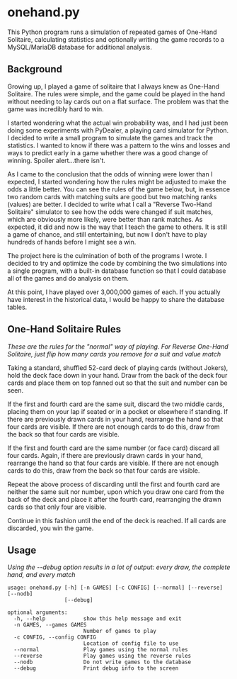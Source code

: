 # onehand.py
This Python program runs a simulation of repeated games of One-Hand Solitaire, calculating statistics and optionally writing the game records to a MySQL/MariaDB database for additional analysis.

## Background
Growing up, I played a game of solitaire that I always knew as One-Hand Solitaire. The rules were simple, and the game could be played in the hand without needing to lay cards out on a flat surface. The problem was that the game was incredibly hard to win.

I started wondering what the actual win probability was, and I had just been doing some experiments with PyDealer, a playing card simulator for Python. I decided to write a small program to simulate the games and track the statistics. I wanted to know if there was a pattern to the wins and losses and ways to predict early in a game whether there was a good change of winning. Spoiler alert...there isn't.

As I came to the conclusion that the odds of winning were lower than I expected, I started wondering how the rules might be adjusted to make the odds a little better. You can see the rules of the game below, but, in essence two random cards with matching suits are good but two matching ranks (values) are better. I decided to write what I call a "Reverse Two-Hand Solitaire" simulator to see how the odds were changed if suit matches, which are obviously more likely, were better than rank matches. As expected, it did and now is the way that I teach the game to others. It is still a game of chance, and still entertaining, but now I don't have to play hundreds of hands before I might see a win.

The project here is the culmination of both of the programs I wrote. I decided to try and optimize the code by combining the two simulations into a single program, with a built-in database function so that I could database all of the games and do analysis on them.

At this point, I have played over 3,000,000 games of each. If you actually have interest in the historical data, I would be happy to share the database tables.

## One-Hand Solitaire Rules
*These are the rules for the "normal" way of playing. For Reverse One-Hand Solitaire, just flip how many cards you remove for a suit and value match*

Taking a standard, shuffled 52-card deck of playing cards (without Jokers), hold the deck face down in your hand. Draw from the back of the deck four cards and place them on top fanned out so that the suit and number can be seen.

If the first and fourth card are the same suit, discard the two middle cards, placing them on your lap if seated or in a pocket or elsewhere if standing. If there are previously drawn cards in your hand, rearrange the hand so that four cards are visible. If there are not enough cards to do this, draw from the back so that four cards are visible.

If the first and fourth card are the same number (or face card) discard all four cards. Again, if there are previously drawn cards in your hand, rearrange the hand so that four cards are visible. If there are not enough cards to do this, draw from the back so that four cards are visible.

Repeat the above process of discarding until the first and fourth card are neither the same suit nor number, upon which you draw one card from the back of the deck and place it after the fourth card, rearranging the drawn cards so that only four are visible.

Continue in this fashion until the end of the deck is reached. If all cards are discarded, you win the game.

## Usage
*Using the --debug option results in a lot of output: every draw, the complete hand, and every match*

```
usage: onehand.py [-h] [-n GAMES] [-c CONFIG] [--normal] [--reverse] [--nodb]
                  [--debug]

optional arguments:
  -h, --help            show this help message and exit
  -n GAMES, --games GAMES
                        Number of games to play
  -c CONFIG, --config CONFIG
                        Location of config file to use
  --normal              Play games using the normal rules
  --reverse             Play games using the reverse rules
  --nodb                Do not write games to the database
  --debug               Print debug info to the screen
```
